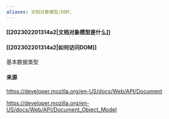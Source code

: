 ```yaml
---
aliases: 文档对象模型/DOM,
---
```




 #### [[202302201314a2|文档对象模型是什么]]



#### [[202302201314a2|如何访问DOM]]



基本数据类型








#### 来源

https://developer.mozilla.org/en-US/docs/Web/API/Document

https://developer.mozilla.org/en-US/docs/Web/API/Document_Object_Model